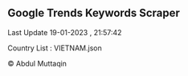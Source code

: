 

## Google Trends Keywords Scraper 
 
Last Update 19-01-2023 , 21:57:42

Country List :
VIETNAM.json



© Abdul Muttaqin 
